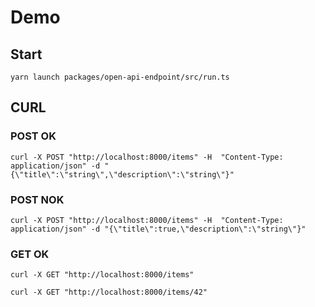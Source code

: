 # Demo

## Start

    yarn launch packages/open-api-endpoint/src/run.ts

## CURL

### POST OK

    curl -X POST "http://localhost:8000/items" -H  "Content-Type: application/json" -d "{\"title\":\"string\",\"description\":\"string\"}"

### POST NOK

    curl -X POST "http://localhost:8000/items" -H  "Content-Type: application/json" -d "{\"title\":true,\"description\":\"string\"}"

### GET OK

    curl -X GET "http://localhost:8000/items"

    curl -X GET "http://localhost:8000/items/42"
